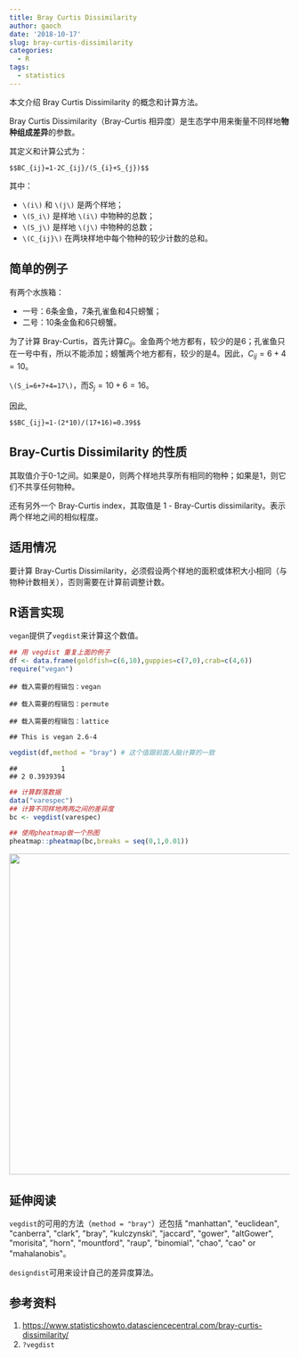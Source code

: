 ```yaml
---
title: Bray Curtis Dissimilarity
author: gaoch
date: '2018-10-17'
slug: bray-curtis-dissimilarity
categories:
  - R
tags:
  - statistics
---
```


本文介绍 Bray Curtis Dissimilarity 的概念和计算方法。

Bray Curtis Dissimilarity（Bray-Curtis 相异度）是生态学中用来衡量不同样地**物种组成差异**的参数。

其定义和计算公式为：

`$$BC_{ij}=1-2C_{ij}/(S_{i}+S_{j})$$`

其中：

- `\(i\)` 和 `\(j\)` 是两个样地；
- `\(S_i\)` 是样地 `\(i\)` 中物种的总数；
- `\(S_j\)` 是样地 `\(j\)` 中物种的总数；
- `\(C_{ij}\)` 在两块样地中每个物种的较少计数的总和。


## 简单的例子

有两个水族箱：

- 一号：6条金鱼，7条孔雀鱼和4只螃蟹；
- 二号：10条金鱼和6只螃蟹。

为了计算 Bray-Curtis，首先计算$C_{ij}$。金鱼两个地方都有，较少的是6；孔雀鱼只在一号中有，所以不能添加；螃蟹两个地方都有，较少的是4。因此，$C_{ij}=6+4=10$。

`\(S_i=6+7+4=17\)`，而$S_j=10+6=16$。

因此,

`$$BC_{ij}=1-(2*10)/(17+16)=0.39$$`

## Bray-Curtis Dissimilarity 的性质

其取值介于0-1之间。如果是0，则两个样地共享所有相同的物种；如果是1，则它们不共享任何物种。

还有另外一个 Bray-Curtis index，其取值是 1 - Bray-Curtis dissimilarity。表示两个样地之间的相似程度。

## 适用情况

要计算 Bray-Curtis Dissimilarity，必须假设两个样地的面积或体积大小相同（与物种计数相关），否则需要在计算前调整计数。


## R语言实现

`vegan`提供了`vegdist`来计算这个数值。


```r
## 用 vegdist 重复上面的例子
df <- data.frame(goldfish=c(6,10),guppies=c(7,0),crab=c(4,6))
require("vegan")
```

```
## 载入需要的程辑包：vegan
```

```
## 载入需要的程辑包：permute
```

```
## 载入需要的程辑包：lattice
```

```
## This is vegan 2.6-4
```

```r
vegdist(df,method = "bray") # 这个值跟前面人脑计算的一致
```

```
##           1
## 2 0.3939394
```

```r
## 计算群落数据
data("varespec")
## 计算不同样地两两之间的差异度
bc <- vegdist(varespec)

## 使用pheatmap做一个热图
pheatmap::pheatmap(bc,breaks = seq(0,1,0.01))
```

<img src="/post/2018-10-17-bray-curtis-dissimilarity_files/figure-html/vegdist-1.png" width="576" />

## 延伸阅读

`vegdist`的可用的方法（`method = "bray"`）还包括 "manhattan", "euclidean", "canberra", "clark", "bray", "kulczynski", "jaccard", "gower", "altGower", "morisita", "horn", "mountford", "raup", "binomial", "chao", "cao" or "mahalanobis"。

`designdist`可用来设计自己的差异度算法。



## 参考资料

1. https://www.statisticshowto.datasciencecentral.com/bray-curtis-dissimilarity/
2. `?vegdist`
